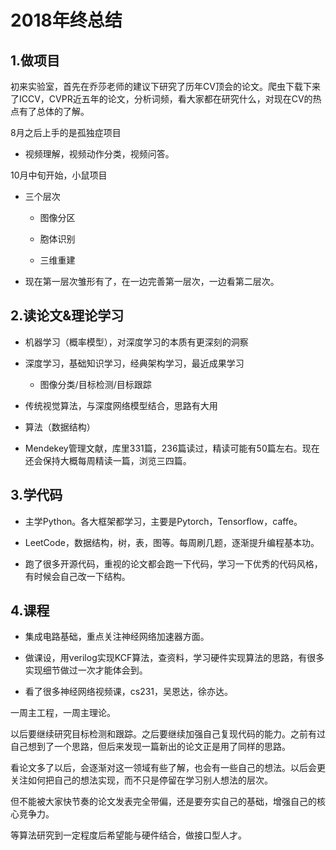 # 2018年终总结

## 1.做项目

初来实验室，首先在乔莎老师的建议下研究了历年CV顶会的论文。爬虫下载下来了ICCV，CVPR近五年的论文，分析词频，看大家都在研究什么，对现在CV的热点有了总体的了解。

8月之后上手的是孤独症项目

* 视频理解，视频动作分类，视频问答。

10月中旬开始，小鼠项目

* 三个层次

  * 图像分区

  * 胞体识别

  * 三维重建

* 现在第一层次雏形有了，在一边完善第一层次，一边看第二层次。

## 2.读论文&理论学习

* 机器学习（概率模型），对深度学习的本质有更深刻的洞察

* 深度学习，基础知识学习，经典架构学习，最近成果学习

  * 图像分类/目标检测/目标跟踪

* 传统视觉算法，与深度网络模型结合，思路有大用

* 算法（数据结构）

* Mendekey管理文献，库里331篇，236篇读过，精读可能有50篇左右。现在还会保持大概每周精读一篇，浏览三四篇。

## 3.学代码

* 主学Python。各大框架都学习，主要是Pytorch，Tensorflow，caffe。

* LeetCode，数据结构，树，表，图等。每周刷几题，逐渐提升编程基本功。

* 跑了很多开源代码，重视的论文都会跑一下代码，学习一下优秀的代码风格，有时候会自己改一下结构。

## 4.课程

* 集成电路基础，重点关注神经网络加速器方面。

* 做课设，用verilog实现KCF算法，查资料，学习硬件实现算法的思路，有很多实现细节做过一次才能体会到。

* 看了很多神经网络视频课，cs231，吴恩达，徐亦达。


一周主工程，一周主理论。



以后要继续研究目标检测和跟踪。之后要继续加强自己复现代码的能力。之前有过自己想到了一个思路，但后来发现一篇新出的论文正是用了同样的思路。

看论文多了以后，会逐渐对这一领域有些了解，也会有一些自己的想法。以后会更关注如何把自己的想法实现，而不只是停留在学习别人想法的层次。

但不能被大家快节奏的论文发表完全带偏，还是要夯实自己的基础，增强自己的核心竞争力。

等算法研究到一定程度后希望能与硬件结合，做接口型人才。

